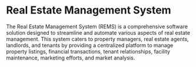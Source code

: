 # Real Estate Management System
 The Real Estate Management System (REMS) is a comprehensive software solution designed to streamline and automate various aspects of real estate management. This system caters to property managers, real estate agents, landlords, and tenants by providing a centralized platform to manage property listings, financial transactions, tenant relationships, facility maintenance, marketing efforts, and market analysis.
